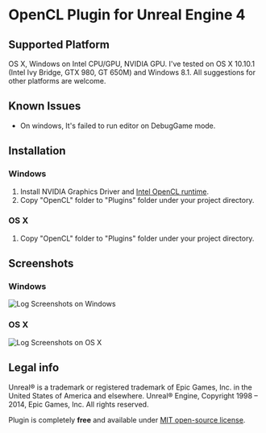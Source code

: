 OpenCL Plugin for Unreal Engine 4
=============

Supported Platform
----------------------

OS X, Windows on Intel CPU/GPU, NVIDIA GPU.
I've tested on OS X 10.10.1 (Intel Ivy Bridge, GTX 980, GT 650M) and Windows 8.1.
All suggestions for other platforms are welcome.

Known Issues
----------------------
* On windows, It's failed to run editor on DebugGame mode.


Installation
----------------------

### Windows

1. Install NVIDIA Graphics Driver and [Intel OpenCL runtime](https://software.intel.com/en-us/articles/opencl-drivers).
2. Copy "OpenCL" folder to "Plugins" folder under your project directory.

### OS X

1. Copy "OpenCL" folder to "Plugins" folder under your project directory.

Screenshots
----------------------

### Windows
![Log Screenshots on Windows](https://raw.githubusercontent.com/kwonoh/OpenCL-UE4Plugin/gh-pages/images/opencl-ue4plugin-log-win.png)

### OS X
![Log Screenshots on OS X](https://raw.githubusercontent.com/kwonoh/OpenCL-UE4Plugin/gh-pages/images/opencl-ue4plugin-log-osx.png)

Legal info
----------------------

Unreal® is a trademark or registered trademark of Epic Games, Inc. in the United States of America and elsewhere. Unreal® Engine, Copyright 1998 – 2014, Epic Games, Inc. All rights reserved.

Plugin is completely **free** and available under [MIT open-source license](LICENSE).
